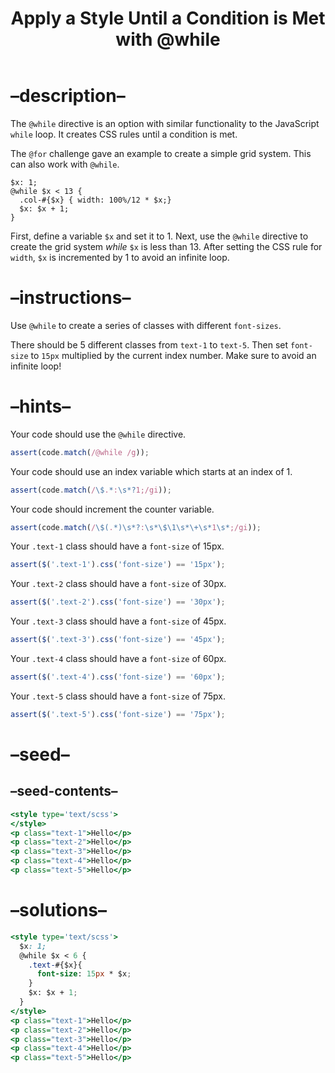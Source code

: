 <!DOCTYPE html>
<html xmlns="http://www.w3.org/1999/xhtml" lang="" xml:lang="">
<head>
  <meta charset="utf-8" />
  <meta name="generator" content="pandoc" />
  <meta name="viewport" content="width=device-width, initial-scale=1.0, user-scalable=yes" />
  <title>Apply a Style Until a Condition is Met with @while</title>
  <style>
    html {
      line-height: 1.5;
      font-family: Georgia, serif;
      font-size: 20px;
      color: #1a1a1a;
      background-color: #fdfdfd;
    }
    body {
      margin: 0 auto;
      max-width: 36em;
      padding-left: 50px;
      padding-right: 50px;
      padding-top: 50px;
      padding-bottom: 50px;
      hyphens: auto;
      word-wrap: break-word;
      text-rendering: optimizeLegibility;
      font-kerning: normal;
    }
    @media (max-width: 600px) {
      body {
        font-size: 0.9em;
        padding: 1em;
      }
    }
    @media print {
      body {
        background-color: transparent;
        color: black;
        font-size: 12pt;
      }
      p, h2, h3 {
        orphans: 3;
        widows: 3;
      }
      h2, h3, h4 {
        page-break-after: avoid;
      }
    }
    p {
      margin: 1em 0;
    }
    a {
      color: #1a1a1a;
    }
    a:visited {
      color: #1a1a1a;
    }
    img {
      max-width: 100%;
    }
    h1, h2, h3, h4, h5, h6 {
      margin-top: 1.4em;
    }
    h5, h6 {
      font-size: 1em;
      font-style: italic;
    }
    h6 {
      font-weight: normal;
    }
    ol, ul {
      padding-left: 1.7em;
      margin-top: 1em;
    }
    li > ol, li > ul {
      margin-top: 0;
    }
    blockquote {
      margin: 1em 0 1em 1.7em;
      padding-left: 1em;
      border-left: 2px solid #e6e6e6;
      color: #606060;
    }
    code {
      font-family: Menlo, Monaco, 'Lucida Console', Consolas, monospace;
      font-size: 85%;
      margin: 0;
    }
    pre {
      margin: 1em 0;
      overflow: auto;
    }
    pre code {
      padding: 0;
      overflow: visible;
    }
    .sourceCode {
     background-color: transparent;
     overflow: visible;
    }
    hr {
      background-color: #1a1a1a;
      border: none;
      height: 1px;
      margin: 1em 0;
    }
    table {
      margin: 1em 0;
      border-collapse: collapse;
      width: 100%;
      overflow-x: auto;
      display: block;
      font-variant-numeric: lining-nums tabular-nums;
    }
    table caption {
      margin-bottom: 0.75em;
    }
    tbody {
      margin-top: 0.5em;
      border-top: 1px solid #1a1a1a;
      border-bottom: 1px solid #1a1a1a;
    }
    th {
      border-top: 1px solid #1a1a1a;
      padding: 0.25em 0.5em 0.25em 0.5em;
    }
    td {
      padding: 0.125em 0.5em 0.25em 0.5em;
    }
    header {
      margin-bottom: 4em;
      text-align: center;
    }
    #TOC li {
      list-style: none;
    }
    #TOC a:not(:hover) {
      text-decoration: none;
    }
    code{white-space: pre-wrap;}
    span.smallcaps{font-variant: small-caps;}
    span.underline{text-decoration: underline;}
    div.column{display: inline-block; vertical-align: top; width: 50%;}
    div.hanging-indent{margin-left: 1.5em; text-indent: -1.5em;}
    ul.task-list{list-style: none;}
    pre > code.sourceCode { white-space: pre; position: relative; }
    pre > code.sourceCode > span { display: inline-block; line-height: 1.25; }
    pre > code.sourceCode > span:empty { height: 1.2em; }
    .sourceCode { overflow: visible; }
    code.sourceCode > span { color: inherit; text-decoration: inherit; }
    div.sourceCode { margin: 1em 0; }
    pre.sourceCode { margin: 0; }
    @media screen {
    div.sourceCode { overflow: auto; }
    }
    @media print {
    pre > code.sourceCode { white-space: pre-wrap; }
    pre > code.sourceCode > span { text-indent: -5em; padding-left: 5em; }
    }
    pre.numberSource code
      { counter-reset: source-line 0; }
    pre.numberSource code > span
      { position: relative; left: -4em; counter-increment: source-line; }
    pre.numberSource code > span > a:first-child::before
      { content: counter(source-line);
        position: relative; left: -1em; text-align: right; vertical-align: baseline;
        border: none; display: inline-block;
        -webkit-touch-callout: none; -webkit-user-select: none;
        -khtml-user-select: none; -moz-user-select: none;
        -ms-user-select: none; user-select: none;
        padding: 0 4px; width: 4em;
        color: #aaaaaa;
      }
    pre.numberSource { margin-left: 3em; border-left: 1px solid #aaaaaa;  padding-left: 4px; }
    div.sourceCode
      {   }
    @media screen {
    pre > code.sourceCode > span > a:first-child::before { text-decoration: underline; }
    }
    code span.al { color: #ff0000; font-weight: bold; } /* Alert */
    code span.an { color: #60a0b0; font-weight: bold; font-style: italic; } /* Annotation */
    code span.at { color: #7d9029; } /* Attribute */
    code span.bn { color: #40a070; } /* BaseN */
    code span.bu { } /* BuiltIn */
    code span.cf { color: #007020; font-weight: bold; } /* ControlFlow */
    code span.ch { color: #4070a0; } /* Char */
    code span.cn { color: #880000; } /* Constant */
    code span.co { color: #60a0b0; font-style: italic; } /* Comment */
    code span.cv { color: #60a0b0; font-weight: bold; font-style: italic; } /* CommentVar */
    code span.do { color: #ba2121; font-style: italic; } /* Documentation */
    code span.dt { color: #902000; } /* DataType */
    code span.dv { color: #40a070; } /* DecVal */
    code span.er { color: #ff0000; font-weight: bold; } /* Error */
    code span.ex { } /* Extension */
    code span.fl { color: #40a070; } /* Float */
    code span.fu { color: #06287e; } /* Function */
    code span.im { } /* Import */
    code span.in { color: #60a0b0; font-weight: bold; font-style: italic; } /* Information */
    code span.kw { color: #007020; font-weight: bold; } /* Keyword */
    code span.op { color: #666666; } /* Operator */
    code span.ot { color: #007020; } /* Other */
    code span.pp { color: #bc7a00; } /* Preprocessor */
    code span.sc { color: #4070a0; } /* SpecialChar */
    code span.ss { color: #bb6688; } /* SpecialString */
    code span.st { color: #4070a0; } /* String */
    code span.va { color: #19177c; } /* Variable */
    code span.vs { color: #4070a0; } /* VerbatimString */
    code span.wa { color: #60a0b0; font-weight: bold; font-style: italic; } /* Warning */
    .display.math{display: block; text-align: center; margin: 0.5rem auto;}
  </style>
  <!--[if lt IE 9]>
    <script src="//cdnjs.cloudflare.com/ajax/libs/html5shiv/3.7.3/html5shiv-printshiv.min.js"></script>
  <![endif]-->
</head>
<body>
<header id="title-block-header">
<h1 class="title">Apply a Style Until a Condition is Met with <span class="citation" data-cites="while">@while</span></h1>
</header>
<h1 id="description">–description–</h1>
<p>The <code>@while</code> directive is an option with similar functionality to the JavaScript <code>while</code> loop. It creates CSS rules until a condition is met.</p>
<p>The <code>@for</code> challenge gave an example to create a simple grid system. This can also work with <code>@while</code>.</p>
<pre class="scss"><code>$x: 1;
@while $x &lt; 13 {
  .col-#{$x} { width: 100%/12 * $x;}
  $x: $x + 1;
}</code></pre>
<p>First, define a variable <code>$x</code> and set it to 1. Next, use the <code>@while</code> directive to create the grid system <em>while</em> <code>$x</code> is less than 13. After setting the CSS rule for <code>width</code>, <code>$x</code> is incremented by 1 to avoid an infinite loop.</p>
<h1 id="instructions">–instructions–</h1>
<p>Use <code>@while</code> to create a series of classes with different <code>font-sizes</code>.</p>
<p>There should be 5 different classes from <code>text-1</code> to <code>text-5</code>. Then set <code>font-size</code> to <code>15px</code> multiplied by the current index number. Make sure to avoid an infinite loop!</p>
<h1 id="hints">–hints–</h1>
<p>Your code should use the <code>@while</code> directive.</p>
<div class="sourceCode" id="cb2"><pre class="sourceCode js"><code class="sourceCode javascript"><span id="cb2-1"><a href="#cb2-1" aria-hidden="true" tabindex="-1"></a><span class="fu">assert</span>(code<span class="op">.</span><span class="fu">match</span>(<span class="ss">/@while /g</span>))<span class="op">;</span></span></code></pre></div>
<p>Your code should use an index variable which starts at an index of 1.</p>
<div class="sourceCode" id="cb3"><pre class="sourceCode js"><code class="sourceCode javascript"><span id="cb3-1"><a href="#cb3-1" aria-hidden="true" tabindex="-1"></a><span class="fu">assert</span>(code<span class="op">.</span><span class="fu">match</span>(<span class="ss">/</span><span class="sc">\$</span><span class="ss">.</span><span class="sc">*</span><span class="ss">:</span><span class="sc">\s*?</span><span class="ss">1;/gi</span>))<span class="op">;</span></span></code></pre></div>
<p>Your code should increment the counter variable.</p>
<div class="sourceCode" id="cb4"><pre class="sourceCode js"><code class="sourceCode javascript"><span id="cb4-1"><a href="#cb4-1" aria-hidden="true" tabindex="-1"></a><span class="fu">assert</span>(code<span class="op">.</span><span class="fu">match</span>(<span class="ss">/</span><span class="sc">\$(</span><span class="ss">.</span><span class="sc">*)\s*?</span><span class="ss">:</span><span class="sc">\s*\$\1\s*\+\s*</span><span class="ss">1</span><span class="sc">\s*</span><span class="ss">;/gi</span>))<span class="op">;</span></span></code></pre></div>
<p>Your <code>.text-1</code> class should have a <code>font-size</code> of 15px.</p>
<div class="sourceCode" id="cb5"><pre class="sourceCode js"><code class="sourceCode javascript"><span id="cb5-1"><a href="#cb5-1" aria-hidden="true" tabindex="-1"></a><span class="fu">assert</span>(<span class="fu">$</span>(<span class="st">&#39;.text-1&#39;</span>)<span class="op">.</span><span class="fu">css</span>(<span class="st">&#39;font-size&#39;</span>) <span class="op">==</span> <span class="st">&#39;15px&#39;</span>)<span class="op">;</span></span></code></pre></div>
<p>Your <code>.text-2</code> class should have a <code>font-size</code> of 30px.</p>
<div class="sourceCode" id="cb6"><pre class="sourceCode js"><code class="sourceCode javascript"><span id="cb6-1"><a href="#cb6-1" aria-hidden="true" tabindex="-1"></a><span class="fu">assert</span>(<span class="fu">$</span>(<span class="st">&#39;.text-2&#39;</span>)<span class="op">.</span><span class="fu">css</span>(<span class="st">&#39;font-size&#39;</span>) <span class="op">==</span> <span class="st">&#39;30px&#39;</span>)<span class="op">;</span></span></code></pre></div>
<p>Your <code>.text-3</code> class should have a <code>font-size</code> of 45px.</p>
<div class="sourceCode" id="cb7"><pre class="sourceCode js"><code class="sourceCode javascript"><span id="cb7-1"><a href="#cb7-1" aria-hidden="true" tabindex="-1"></a><span class="fu">assert</span>(<span class="fu">$</span>(<span class="st">&#39;.text-3&#39;</span>)<span class="op">.</span><span class="fu">css</span>(<span class="st">&#39;font-size&#39;</span>) <span class="op">==</span> <span class="st">&#39;45px&#39;</span>)<span class="op">;</span></span></code></pre></div>
<p>Your <code>.text-4</code> class should have a <code>font-size</code> of 60px.</p>
<div class="sourceCode" id="cb8"><pre class="sourceCode js"><code class="sourceCode javascript"><span id="cb8-1"><a href="#cb8-1" aria-hidden="true" tabindex="-1"></a><span class="fu">assert</span>(<span class="fu">$</span>(<span class="st">&#39;.text-4&#39;</span>)<span class="op">.</span><span class="fu">css</span>(<span class="st">&#39;font-size&#39;</span>) <span class="op">==</span> <span class="st">&#39;60px&#39;</span>)<span class="op">;</span></span></code></pre></div>
<p>Your <code>.text-5</code> class should have a <code>font-size</code> of 75px.</p>
<div class="sourceCode" id="cb9"><pre class="sourceCode js"><code class="sourceCode javascript"><span id="cb9-1"><a href="#cb9-1" aria-hidden="true" tabindex="-1"></a><span class="fu">assert</span>(<span class="fu">$</span>(<span class="st">&#39;.text-5&#39;</span>)<span class="op">.</span><span class="fu">css</span>(<span class="st">&#39;font-size&#39;</span>) <span class="op">==</span> <span class="st">&#39;75px&#39;</span>)<span class="op">;</span></span></code></pre></div>
<h1 id="seed">–seed–</h1>
<h2 id="seed-contents">–seed-contents–</h2>
<div class="sourceCode" id="cb10"><pre class="sourceCode html"><code class="sourceCode html"><span id="cb10-1"><a href="#cb10-1" aria-hidden="true" tabindex="-1"></a><span class="kw">&lt;style</span><span class="ot"> type=</span><span class="st">&#39;text/scss&#39;</span><span class="kw">&gt;</span></span>
<span id="cb10-2"><a href="#cb10-2" aria-hidden="true" tabindex="-1"></a></span>
<span id="cb10-3"><a href="#cb10-3" aria-hidden="true" tabindex="-1"></a></span>
<span id="cb10-4"><a href="#cb10-4" aria-hidden="true" tabindex="-1"></a></span>
<span id="cb10-5"><a href="#cb10-5" aria-hidden="true" tabindex="-1"></a><span class="kw">&lt;/style&gt;</span></span>
<span id="cb10-6"><a href="#cb10-6" aria-hidden="true" tabindex="-1"></a></span>
<span id="cb10-7"><a href="#cb10-7" aria-hidden="true" tabindex="-1"></a><span class="kw">&lt;p</span><span class="ot"> class=</span><span class="st">&quot;text-1&quot;</span><span class="kw">&gt;</span>Hello<span class="kw">&lt;/p&gt;</span></span>
<span id="cb10-8"><a href="#cb10-8" aria-hidden="true" tabindex="-1"></a><span class="kw">&lt;p</span><span class="ot"> class=</span><span class="st">&quot;text-2&quot;</span><span class="kw">&gt;</span>Hello<span class="kw">&lt;/p&gt;</span></span>
<span id="cb10-9"><a href="#cb10-9" aria-hidden="true" tabindex="-1"></a><span class="kw">&lt;p</span><span class="ot"> class=</span><span class="st">&quot;text-3&quot;</span><span class="kw">&gt;</span>Hello<span class="kw">&lt;/p&gt;</span></span>
<span id="cb10-10"><a href="#cb10-10" aria-hidden="true" tabindex="-1"></a><span class="kw">&lt;p</span><span class="ot"> class=</span><span class="st">&quot;text-4&quot;</span><span class="kw">&gt;</span>Hello<span class="kw">&lt;/p&gt;</span></span>
<span id="cb10-11"><a href="#cb10-11" aria-hidden="true" tabindex="-1"></a><span class="kw">&lt;p</span><span class="ot"> class=</span><span class="st">&quot;text-5&quot;</span><span class="kw">&gt;</span>Hello<span class="kw">&lt;/p&gt;</span></span></code></pre></div>
<h1 id="solutions">–solutions–</h1>
<div class="sourceCode" id="cb11"><pre class="sourceCode html"><code class="sourceCode html"><span id="cb11-1"><a href="#cb11-1" aria-hidden="true" tabindex="-1"></a><span class="kw">&lt;style</span><span class="ot"> type=</span><span class="st">&#39;text/scss&#39;</span><span class="kw">&gt;</span></span>
<span id="cb11-2"><a href="#cb11-2" aria-hidden="true" tabindex="-1"></a>  $x<span class="in">: 1;</span></span>
<span id="cb11-3"><a href="#cb11-3" aria-hidden="true" tabindex="-1"></a>  <span class="im">@while</span> $x &lt; <span class="dv">6</span> {</span>
<span id="cb11-4"><a href="#cb11-4" aria-hidden="true" tabindex="-1"></a>    <span class="fu">.text-</span>#{$x}{</span>
<span id="cb11-5"><a href="#cb11-5" aria-hidden="true" tabindex="-1"></a>      <span class="kw">font-size</span>: <span class="dv">15</span><span class="dt">px</span> * $x<span class="op">;</span></span>
<span id="cb11-6"><a href="#cb11-6" aria-hidden="true" tabindex="-1"></a>    }</span>
<span id="cb11-7"><a href="#cb11-7" aria-hidden="true" tabindex="-1"></a>    $x: $x + <span class="dv">1</span><span class="op">;</span></span>
<span id="cb11-8"><a href="#cb11-8" aria-hidden="true" tabindex="-1"></a>  }</span>
<span id="cb11-9"><a href="#cb11-9" aria-hidden="true" tabindex="-1"></a><span class="kw">&lt;/style&gt;</span></span>
<span id="cb11-10"><a href="#cb11-10" aria-hidden="true" tabindex="-1"></a></span>
<span id="cb11-11"><a href="#cb11-11" aria-hidden="true" tabindex="-1"></a><span class="kw">&lt;p</span><span class="ot"> class=</span><span class="st">&quot;text-1&quot;</span><span class="kw">&gt;</span>Hello<span class="kw">&lt;/p&gt;</span></span>
<span id="cb11-12"><a href="#cb11-12" aria-hidden="true" tabindex="-1"></a><span class="kw">&lt;p</span><span class="ot"> class=</span><span class="st">&quot;text-2&quot;</span><span class="kw">&gt;</span>Hello<span class="kw">&lt;/p&gt;</span></span>
<span id="cb11-13"><a href="#cb11-13" aria-hidden="true" tabindex="-1"></a><span class="kw">&lt;p</span><span class="ot"> class=</span><span class="st">&quot;text-3&quot;</span><span class="kw">&gt;</span>Hello<span class="kw">&lt;/p&gt;</span></span>
<span id="cb11-14"><a href="#cb11-14" aria-hidden="true" tabindex="-1"></a><span class="kw">&lt;p</span><span class="ot"> class=</span><span class="st">&quot;text-4&quot;</span><span class="kw">&gt;</span>Hello<span class="kw">&lt;/p&gt;</span></span>
<span id="cb11-15"><a href="#cb11-15" aria-hidden="true" tabindex="-1"></a><span class="kw">&lt;p</span><span class="ot"> class=</span><span class="st">&quot;text-5&quot;</span><span class="kw">&gt;</span>Hello<span class="kw">&lt;/p&gt;</span></span></code></pre></div>
</body>
</html>
